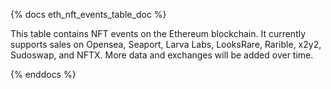 {% docs eth_nft_events_table_doc %}

This table contains NFT events on the Ethereum blockchain. It currently supports sales on Opensea, Seaport, Larva Labs, LooksRare, Rarible, x2y2, Sudoswap, and NFTX. More data and exchanges will be added over time. 

{% enddocs %}